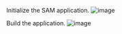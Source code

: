 Initialize the SAM application.
![image](https://github.com/user-attachments/assets/d9f9b444-2dfb-4198-b58b-1d26f0e12f20)

Build the application.
![image](https://github.com/user-attachments/assets/27af92a2-0ba8-4562-bd36-ea7e49800347)

  
